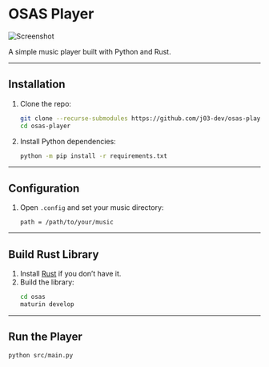 # OSAS Player

![Screenshot](image.png)

A simple music player built with Python and Rust.

---

## Installation

1. Clone the repo:
   ```bash
   git clone --recurse-submodules https://github.com/j03-dev/osas-player.git
   cd osas-player
   ```

2. Install Python dependencies:
   ```bash
   python -m pip install -r requirements.txt
   ```

---

## Configuration

1. Open `.config` and set your music directory:
   ```
   path = /path/to/your/music
   ```

---

## Build Rust Library

1. Install [Rust](https://www.rust-lang.org/tools/install) if you don’t have it.
2. Build the library:
   ```bash
   cd osas
   maturin develop
   ```

---

## Run the Player

```bash
python src/main.py
```


